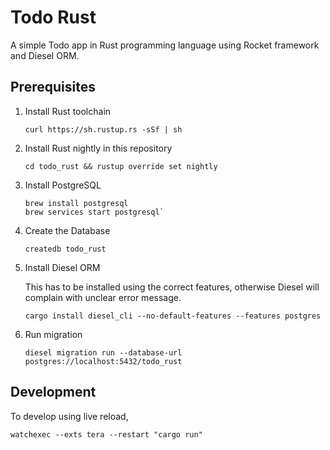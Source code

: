 # Todo Rust

A simple Todo app in Rust programming language using Rocket framework and Diesel ORM.

## Prerequisites

1. Install Rust toolchain

   `curl https://sh.rustup.rs -sSf | sh`

2. Install Rust nightly in this repository

   `cd todo_rust && rustup override set nightly`

3. Install PostgreSQL

   ```
   brew install postgresql
   brew services start postgresql`
   ```

4. Create the Database

   `createdb todo_rust`

5. Install Diesel ORM

   This has to be installed using the correct features, otherwise Diesel will complain with unclear error message.

   `cargo install diesel_cli --no-default-features --features postgres`

6. Run migration

   `diesel migration run --database-url postgres://localhost:5432/todo_rust`

## Development

To develop using live reload,

`watchexec --exts tera --restart "cargo run"`
